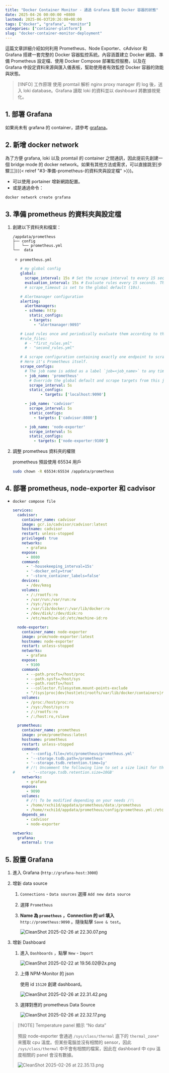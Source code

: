 ```yaml
---
title: "Docker Container Monitor - 通過 Grafana 監視 Docker 容器的狀態"
date: 2025-04-26 00:00:00 +0800
lastmod: 2025-06-03T20:26:08+08:00
tags: ["docker", "grafana", "monitor"]
categories: ["container-platform"]
slug: "docker-container-monitor-deployment"
---
```


這篇文章詳細介紹如何利用 Prometheus、Node Exporter、cAdvisor 和 Grafana 搭建一套完整的 Docker 容器監控系統。內容涵蓋建立 Docker 網路、準備 Prometheus 設定檔、使用 Docker Compose 部署監控服務，以及在 Grafana 中設定資料來源與匯入儀表板，幫助使用者有效監控 Docker 容器的效能與狀態。

<!--more-->

>  [!INFO] 工作原理
> 使用 promtail 解析 nginx proxy manager 的 log 後，送入 loki database。Grafana 讀取 loki 的資料並以 dashboard 將數據視覺化。


## 1. 部署 Grafana

如果尚未有 grafana 的 container，請參考 [grafana](/posts/container-platform/grafana-basic-deployment/)。

## 2. 新增 docker network

為了方便 grafana, loki 以及 promtail 的 container 之間通訊，因此提前先創建一個 bridge mode 的 docker network。如果有其他方法或需求，可以直接跳至[步驟三]({{< relref "#3-準備-prometheus-的資料夾與設定檔" >}})。


- 可以使用 portainer 增新網路配置。
- 或是通過命令：

```bash
docker network create grafana
```

## 3. 準備 prometheus 的資料夾與設定檔

1. 創建以下資料夾和檔案：
    
    ```
    /appdata/prometheus
    ├── config
    │   └── prometheus.yml
    └──  data
    ```
    
    - `prometheus.yml`
        
        ```yaml
        # my global config
        global:
          scrape_interval: 15s # Set the scrape interval to every 15 seconds. Default is every 1 minute.
          evaluation_interval: 15s # Evaluate rules every 15 seconds. The default is every 1 minute.
          # scrape_timeout is set to the global default (10s).
        
        # Alertmanager configuration
        alerting:
          alertmanagers:
          - scheme: http
            static_configs:
            - targets:
              - "alertmanager:9093"
        
        # Load rules once and periodically evaluate them according to the global 'evaluation_interval'.
        #rule_files:
          # - "first_rules.yml"
          # - "second_rules.yml"
        
        # A scrape configuration containing exactly one endpoint to scrape:
        # Here it's Prometheus itself.
        scrape_configs:
          # The job name is added as a label `job=<job_name>` to any timeseries scraped from this config.
          - job_name: 'prometheus'
            # Override the global default and scrape targets from this job every 5 seconds.
            scrape_interval: 5s
            static_configs:
                 - targets: ['localhost:9090']
        
          - job_name: 'cadvisor'
            scrape_interval: 5s
            static_configs:
              - targets: ['cadvisor:8080']
        
          - job_name: 'node-exporter'
            scrape_interval: 5s
            static_configs:
              - targets: ['node-exporter:9100']
        ```
        

1. 調整 prometheus 資料夾的權限
    
    prometheus 預設使用 65534 用戶
    
    ```bash
    sudo chown -R 65534:65534 /appdata/prometheus
    ```
    

## 4. 部署 prometheus, node-exporter 和 cadvisor

- `docker compose file`
    
    ```yaml
    services:
      cadvisor:
        container_name: cadvisor
        image: gcr.io/cadvisor/cadvisor:latest
        hostname: cadvisor
        restart: unless-stopped
        privileged: true
        networks:
          - grafana
        expose:
          - 8080
        command:
          - '-housekeeping_interval=15s'
          - '-docker_only=true'
          - '-store_container_labels=false'
        devices:
          - /dev/kmsg
        volumes:
          - /:/rootfs:ro
          - /var/run:/var/run:rw
          - /sys:/sys:ro
          - /var/lib/docker/:/var/lib/docker:ro
          - /dev/disk/:/dev/disk:ro
          - /etc/machine-id:/etc/machine-id:ro
    
      node-exporter:
        container_name: node-exporter
        image: prom/node-exporter:latest
        hostname: node-exporter
        restart: unless-stopped
        networks:
          - grafana
        expose:
          - 9100
        command:
          - --path.procfs=/host/proc
          - --path.sysfs=/host/sys
          - --path.rootfs=/host
          - --collector.filesystem.mount-points-exclude
          - ^/(sys|proc|dev|host|etc|rootfs/var/lib/docker/containers|rootfs/var/lib/docker/overlay2|rootfs/run/docker/netns|rootfs/var/lib/docker/aufs)($$|/)
        volumes:
          - /proc:/host/proc:ro
          - /sys:/host/sys:ro
          - /:/rootfs:ro
          - /:/host:ro,rslave
    
      prometheus:
        container_name: prometheus
        image: prom/prometheus:latest
        hostname: prometheus
        restart: unless-stopped
        command:
          - '--config.file=/etc/prometheus/prometheus.yml'
          - '--storage.tsdb.path=/prometheus'
          - '--storage.tsdb.retention.time=1y'
          # /!\ Uncomment the following line to set a size limit for the Prometheus database /!\
    #      - '--storage.tsdb.retention.size=10GB'
        networks:
          - grafana
        expose:
          - 9090
        volumes:
          # /!\ To be modified depending on your needs /!\
          - /home/rxchi1d/appdata/prometheus/data:/prometheus
          - /home/rxchi1d/appdata/prometheus/config/prometheus.yml:/etc/prometheus/prometheus.yml
        depends_on:
          - cadvisor
          - node-exporter
    
    networks:
      grafana:
        external: true
    ```
    

## 5. 設置 Grafana

1. 進入 Grafana (`http://grafana-host:3000`)
2. 增新 data source
    1. `Connections` - `Data sources` 選擇 `Add new data source`
    2. 選擇 `Prometheus`
    3. **Name 為 `prometheus` ，Connection 的 url 填入** `http://prometheus:9090` 。隨後點擊 `Save & test`。
        
        ![CleanShot 2025-02-26 at 22.30.07.png](https://cdn.rxchi1d.me/inktrace-files/Docker_Container_Deployment/2025-04-26-Docker_Container_Monitor/image-01.png)
        
3. 增新 Dashboard
    1. 進入 `Dashboards` ，點擊 `New` - `Import`
        
        ![CleanShot 2025-02-22 at 19.56.02@2x.png](https://cdn.rxchi1d.me/inktrace-files/Docker_Container_Deployment/2025-04-26-Docker_Container_Monitor/image-02.png)
        
    2. 上傳 NPM-Monitor 的 json
        
        使用 id `15120` 創建 dashboard。
        
        ![CleanShot 2025-02-26 at 22.31.42.png](https://cdn.rxchi1d.me/inktrace-files/Docker_Container_Deployment/2025-04-26-Docker_Container_Monitor/image-03.png)
        
    3. 選擇對應的 prometheus Data Source
        
        ![CleanShot 2025-02-26 at 22.32.17.png](https://cdn.rxchi1d.me/inktrace-files/Docker_Container_Deployment/2025-04-26-Docker_Container_Monitor/image-04.png)
        

> [!NOTE] Temperature panel 顯示 “No data”
> 
> 預設 node-exporter 會通過 `/sys/class/thermal` 底下的 `thermal_zone*` 來獲取 cpu 溫度。但某些電腦並沒有相關的 sensor，因此 `/sys/class/thermal` 中不會有相關的檔案，因此在 dashboard 中 cpu 溫度相關的 panel 會沒有數據。
>
> ![CleanShot 2025-02-26 at 22.35.13.png](https://cdn.rxchi1d.me/inktrace-files/Docker_Container_Deployment/2025-04-26-Docker_Container_Monitor/image-05.png)
